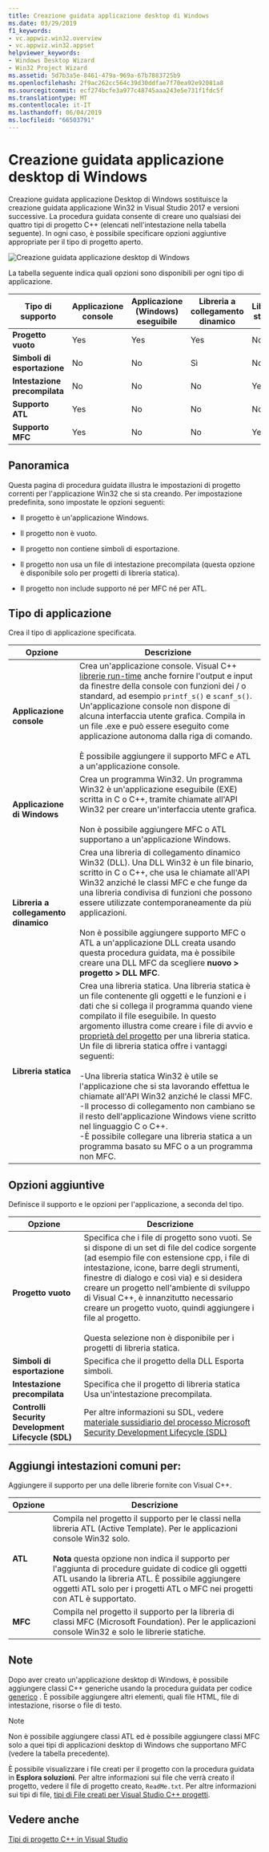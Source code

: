 ```yaml
---
title: Creazione guidata applicazione desktop di Windows
ms.date: 03/29/2019
f1_keywords:
- vc.appwiz.win32.overview
- vc.appwiz.win32.appset
helpviewer_keywords:
- Windows Desktop Wizard
- Win32 Project Wizard
ms.assetid: 5d7b3a5e-8461-479a-969a-67b7883725b9
ms.openlocfilehash: 2f9ac262cc564c39d30ddfae7f70ea92e92081a8
ms.sourcegitcommit: ecf274bcfe3a977c48745aaa243e5e731f1fdc5f
ms.translationtype: MT
ms.contentlocale: it-IT
ms.lasthandoff: 06/04/2019
ms.locfileid: "66503791"
---
```

# <a name="windows-desktop-wizard"></a>Creazione guidata applicazione desktop di Windows

Creazione guidata applicazione Desktop di Windows sostituisce la creazione guidata applicazione Win32 in Visual Studio 2017 e versioni successive. La procedura guidata consente di creare uno qualsiasi dei quattro tipi di progetto C++ (elencati nell'intestazione nella tabella seguente). In ogni caso, è possibile specificare opzioni aggiuntive appropriate per il tipo di progetto aperto. 

   ![Creazione guidata applicazione desktop di Windows](media/windows-desktop-wizard.png)

La tabella seguente indica quali opzioni sono disponibili per ogni tipo di applicazione.

|Tipo di supporto|Applicazione console|Applicazione (Windows) eseguibile|Libreria a collegamento dinamico|Libreria statica|
|---------------------|-------------------------|----------------------------------------|---------------------------|--------------------|
|**Progetto vuoto**|Yes|Yes|Yes|No|
|**Simboli di esportazione**|No|No|Sì|No|
|**Intestazione precompilata**|No|No|No|Yes|
|**Supporto ATL**|Yes|No|No|No|
|**Supporto MFC**|Yes|No|No|Yes|

## <a name="overview"></a>Panoramica

Questa pagina di procedura guidata illustra le impostazioni di progetto correnti per l'applicazione Win32 che si sta creando. Per impostazione predefinita, sono impostate le opzioni seguenti:

- Il progetto è un'applicazione Windows.

- Il progetto non è vuoto.

- Il progetto non contiene simboli di esportazione.

- Il progetto non usa un file di intestazione precompilata (questa opzione è disponibile solo per progetti di libreria statica).

- Il progetto non include supporto né per MFC né per ATL.

## <a name="application-type"></a>Tipo di applicazione

Crea il tipo di applicazione specificata.

|Opzione|Descrizione|
|------------|-----------------|
|**Applicazione console**|Crea un'applicazione console. Visual C++ [librerie run-time](../c-runtime-library/c-run-time-library-reference.md) anche fornire l'output e input da finestre della console con funzioni dei / o standard, ad esempio `printf_s()` e `scanf_s()`. Un'applicazione console non dispone di alcuna interfaccia utente grafica. Compila in un file .exe e può essere eseguito come applicazione autonoma dalla riga di comando.<br /><br /> È possibile aggiungere il supporto MFC e ATL a un'applicazione console.|
|**Applicazione di Windows**|Crea un programma Win32. Un programma Win32 è un'applicazione eseguibile (EXE) scritta in C o C++, tramite chiamate all'API Win32 per creare un'interfaccia utente grafica.<br /><br /> Non è possibile aggiungere MFC o ATL supportano a un'applicazione Windows.|
|**Libreria a collegamento dinamico**|Crea una libreria di collegamento dinamico Win32 (DLL). Una DLL Win32 è un file binario, scritto in C o C++, che usa le chiamate all'API Win32 anziché le classi MFC e che funge da una libreria condivisa di funzioni che possono essere utilizzate contemporaneamente da più applicazioni.<br /><br /> Non è possibile aggiungere supporto MFC o ATL a un'applicazione DLL creata usando questa procedura guidata, ma è possibile creare una DLL MFC da scegliere **nuovo > progetto > DLL MFC**.|
|**Libreria statica**|Crea una libreria statica. Una libreria statica è un file contenente gli oggetti e le funzioni e i dati che si collega il programma quando viene compilato il file eseguibile. In questo argomento illustra come creare i file di avvio e [proprietà del progetto](../build/reference/property-pages-visual-cpp.md) per una libreria statica. Un file di libreria statica offre i vantaggi seguenti:<br /><br />-Una libreria statica Win32 è utile se l'applicazione che si sta lavorando effettua le chiamate all'API Win32 anziché le classi MFC.<br />-Il processo di collegamento non cambiano se il resto dell'applicazione Windows viene scritto nel linguaggio C o C++.<br />-È possibile collegare una libreria statica a un programma basato su MFC o a un programma non MFC.|

## <a name="additional-options"></a>Opzioni aggiuntive

Definisce il supporto e le opzioni per l'applicazione, a seconda del tipo.

|Opzione|Descrizione|
|------------|-----------------|
|**Progetto vuoto**|Specifica che i file di progetto sono vuoti. Se si dispone di un set di file del codice sorgente (ad esempio file con estensione cpp, i file di intestazione, icone, barre degli strumenti, finestre di dialogo e così via) e si desidera creare un progetto nell'ambiente di sviluppo di Visual C++, è innanzitutto necessario creare un progetto vuoto, quindi aggiungere i file al progetto.<br /><br /> Questa selezione non è disponibile per i progetti di libreria statica.|
|**Simboli di esportazione**|Specifica che il progetto della DLL Esporta simboli.|
|**Intestazione precompilata**|Specifica che il progetto di libreria statica Usa un'intestazione precompilata.|
|**Controlli Security Development Lifecycle (SDL)**|Per altre informazioni su SDL, vedere [materiale sussidiario del processo Microsoft Security Development Lifecycle (SDL)](../build/reference/sdl-enable-additional-security-checks.md)|

## <a name="add-common-headers-for"></a>Aggiungi intestazioni comuni per:

Aggiungere il supporto per una delle librerie fornite con Visual C++.

|Opzione|Descrizione|
|------------|-----------------|
|**ATL**|Compila nel progetto il supporto per le classi nella libreria ATL (Active Template). Per le applicazioni console Win32 solo.<br /><br /> **Nota** questa opzione non indica il supporto per l'aggiunta di procedure guidate di codice gli oggetti ATL usando la libreria ATL. È possibile aggiungere oggetti ATL solo per i progetti ATL o MFC nei progetti con ATL è supportato.|
|**MFC**|Compila nel progetto il supporto per la libreria di classi MFC (Microsoft Foundation). Per le applicazioni console Win32 e solo le librerie statiche.|

## <a name="remarks"></a>Note

Dopo aver creato un'applicazione desktop di Windows, è possibile aggiungere classi C++ generiche usando la procedura guidata per codice [generico](../ide/generic-cpp-class-wizard.md) . È possibile aggiungere altri elementi, quali file HTML, file di intestazione, risorse o file di testo.

> [!NOTE]
> Non è possibile aggiungere classi ATL ed è possibile aggiungere classi MFC solo a quei tipi di applicazioni desktop di Windows che supportano MFC (vedere la tabella precedente).

È possibile visualizzare i file creati per il progetto con la procedura guidata in **Esplora soluzioni**. Per altre informazioni sui file che verrà creato il progetto, vedere il file di progetto creato, `ReadMe.txt`. Per altre informazioni sui tipi di file, [tipi di File creati per Visual Studio C++ progetti](../build/reference/file-types-created-for-visual-cpp-projects.md).

## <a name="see-also"></a>Vedere anche

[Tipi di progetto C++ in Visual Studio](../build/reference/visual-cpp-project-types.md)